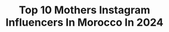---
title: Top 10 Mothers Instagram Influencers In Morocco In 2024
description: >-
  Find top mothers Instagram influencers in Morocco in 2024. Most popular hashtags: #morocco #love #family.
platform: Instagram
hits: 17
text_top: See the top-rated Instagram influencers on inBeat.
text_bottom: inBeat has 17 Instagram influencers like this in Morocco for you to pitch.
profiles:
  - username: "manal_elhaddaoui.official"
    fullname: >-
      Manal El Haddaouy
    bio: >-
      🇲🇦مغربيةوأفتخر🧿 - fashion designer ✂️🪡🧵 - happy wife 💍& Mother of the handsome king 👑 - 📍🇬🇧
    location: "Morocco"
    followers: 135825
    engagement: 18
    commentsToLikes: 0.014727
    id: ckap76wcbivkt0i78oim9abls
    verified: false
    hashtags: "#happylife, #happsunday, #yearbook, #tanger"
  - username: "mohamed_zerrouki"
    fullname: >-
      MOHAMMED ZERROUKI 🇲🇦 🇵🇸✨
    bio: >-
      Travel with style . Married @osleiila 💍 📍Marrakech Founder of @pyess.fchkel 🔺32 Mountains 🏔️ 🔺COLLABORATION & BUSINESS 📩Zarouki.art@gmail. com
    location: "Morocco"
    followers: 146889
    engagement: 642
    commentsToLikes: 0.027155
    id: ckaown9k79len0i787tkyogj8
    verified: false
    hashtags: "#design, #travelgram, #roadtrip, #travelmorocco"
  - username: "dinahod"
    fullname: >-
      Dina Hodroj Nehme
    bio: >-
      Qatar 🇶🇦📍 Dnhodroj@gmail.com
    location: "Morocco"
    followers: 345995
    engagement: 827
    commentsToLikes: 0.028653
    id: ckf5w4octqu3e0j23khpkahha
    verified: false
    hashtags: "#mothersday, #altawarmall, #malabargoldanddiamonds"
  - username: "lesfitkho"
    fullname: >-
      Lina C.A
    bio: >-
      🤷🏻‍♀️🤷🏻‍♂️2 Siblings 💃🏽@papyjoe.ma Founder / Crossfit coach 🏋🏽‍♀️ 👨🏻‍⚕️Doctor 📍🇲🇦 🇩🇪 🇫🇷
    location: "Morocco"
    followers: 33809
    engagement: 221
    commentsToLikes: 0.039897
    id: ck5hp9bxsqywa0i11d9217mwu
    verified: false
    hashtags: "#life, #family, #nature, #hamdoullah"
  - username: "sahar_wali_mallouli"
    fullname: >-
      sahar wali mallouli
    bio: >-
      Tunisienne 🇹🇳 Founder of @s.w.m_collection Family|Life style|Food|travel 🇹🇷🇲🇦🇪🇬🇱🇰🇦🇪🇶🇦🇸🇦🇧🇭 mum of lotfi & altaf 👨‍👩‍👧‍👦 ✉️: saharwali2@gmail.com
    location: "Morocco"
    followers: 322304
    engagement: 204
    commentsToLikes: 0.242847
    id: ckaoynnmni9rn0i78yyqz06jg
    verified: false
    hashtags: "#bulding, #dreamhome, #family, #whirlpool"
  - username: "mimialeblanc"
    fullname: >-
      Miryam Labiad 🇲🇦
    bio: >-
      ▪️Founder & Creative Director @mimialeblanc.jewelry 💎 📧 : info@mimialeblanc.com
    location: "Morocco"
    followers: 2136862
    engagement: 127
    commentsToLikes: 0.004156
    id: ck14leck2u98u0i1905pbu4m6
    verified: true
    hashtags: "#ramadanoutfit, #casablanca, #mimialeblanc, #rabat"
  - username: "zainaaguenaou"
    fullname: >-
      Zaïna Aguenaou
    bio: >-
      💜 Love is the answer 🎥 Youtube/ZainaAguenaou ✉️ zainaguenaou@gmail.com
    location: "Morocco"
    followers: 141906
    engagement: 120
    commentsToLikes: 0.048413
    id: ck139bcwykgja0i19lospdgmn
    verified: false
    hashtags: "#ootn, #worldcup2022, #morocco, #getreadywithme"
  - username: "amall.channel"
    fullname: >-
      Amal Channel 🌸
    bio: >-
      - Moroccan Youtubeur - Beauty💄,Lifestyle🎀 -Youtube 🎬 Amal Channel
    location: "Morocco"
    followers: 90662
    engagement: 102
    commentsToLikes: 0.039010
    id: ck8t1qtmwwob50j7881n2tr8r
    verified: false
    hashtags: "#summer, #hijabootd, #family, #pregnancy"
  - username: "dina.maimouni"
    fullname: >-
      Dina Maimouni
    bio: >-
      Mama of 3 🫶🏻 Fashion and Beauty Enthusiast. 📩 Management.DinaMaimouni@gmail.com 📍🇦🇪
    location: "Morocco"
    followers: 131595
    engagement: 81
    commentsToLikes: 0.023707
    id: ck5hh0sj15sv70i11y1bg08op
    verified: false
    hashtags: "#hmxme, #inabudhabi, #hmramadan, #hmeid"
  - username: "irem_ozbay_ozkan"
    fullname: >-
      Irem OZBAY ✌️💞
    bio: >-
      🌟 #influencer Turkey 🇹🇷 🇬🇧 🌟BilgeSu Mia 18.04.12🌼 @missdaisymia 🌟Bulut 11.11.15☁️ @myicloud11 🌟Photoholic 📷 🌟Travelholic 🌎 📩 iremozkan@hotmail.com
    location: "Morocco"
    followers: 226652
    engagement: 45
    commentsToLikes: 0.037837
    id: ckf5m625jsf5b0j23o5xly2dn
    verified: false
    hashtags: "#helpturkey, #southafrica, #capetown, #traveljourney"
---